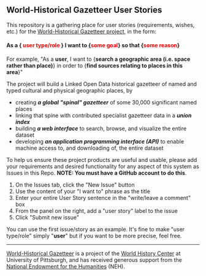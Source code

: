 ## World-Historical Gazetteer User Stories

This repository is a gathering place for user stories (requirements, wishes, etc.) for the [World-Historical Gazetteer project]("http://whgazetteer.org"), in the form:

#### **As a { <span style="color:red">user type/role</span> } I want to {<span style="color:red">some goal</span>} so that {<span style="color:red">some reason</span>}**

For example, "As a **user**, I want to {**search a geographic area (i.e. space rather than place)**} in order to {**find sources relating to places in this area**}"

The project will build a Linked Open Data historical gazetteer of named and typed cultural and physical geographic places, by

* creating **_a global "spinal" gazetteer_** of some 30,000 significant named places
* linking that spine with contributed specialist gazetteer data in a **_union index_**
* building **_a web interface_** to search, browse, and visualize the entire dataset
* developing **_an application programming interface (API)_** to enable machine access to, and downloading of, the entire dataset

To help us ensure these project products are useful and usable, please add your requirements and desired functionality for any aspect of this system as Issues in this Repo. **NOTE: You must have a GitHub account to do this**.

1. On the Issues tab, click the "New Issue" button
1. Use the content of your "I want to" phrase as the title
1. Enter your entire User Story sentence in the "write/leave a comment" box
1. From the panel on the right, add a "user story" label to the issue
1. Click "Submit new issue"

You can use the first issue/story as an example. It's fine to make "user type/role" simply "**user**" but if you want to be more precise, feel free.

-------
[World-Historical Gazetteer]("http://whgazetteer.org") is a project of the [World History Center]("http://www.worldhistory.pitt.edu/") at University of Pittsburgh, and has received generous support from the [National Endowment for the Humanities]("http://www.neh.gov") (NEH).

